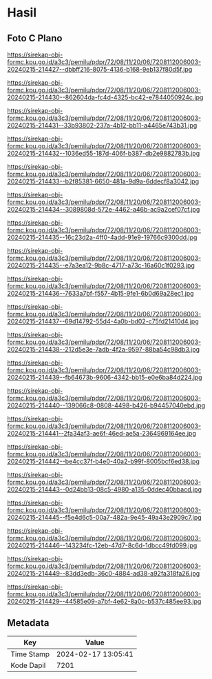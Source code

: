 # Hasil

## Foto C Plano

https://sirekap-obj-formc.kpu.go.id/a3c3/pemilu/pdpr/72/08/11/20/06/7208112006003-20240215-214427--dbbff216-8075-4136-b168-9eb137f80d5f.jpg

https://sirekap-obj-formc.kpu.go.id/a3c3/pemilu/pdpr/72/08/11/20/06/7208112006003-20240215-214430--862604da-fc4d-4325-bc42-e7844050924c.jpg

https://sirekap-obj-formc.kpu.go.id/a3c3/pemilu/pdpr/72/08/11/20/06/7208112006003-20240215-214431--33b93802-237a-4b12-bb11-a4465e743b31.jpg

https://sirekap-obj-formc.kpu.go.id/a3c3/pemilu/pdpr/72/08/11/20/06/7208112006003-20240215-214432--1036ed55-187d-406f-b387-db2e9882783b.jpg

https://sirekap-obj-formc.kpu.go.id/a3c3/pemilu/pdpr/72/08/11/20/06/7208112006003-20240215-214433--b2f85381-6650-481a-9d9a-6ddecf8a3042.jpg

https://sirekap-obj-formc.kpu.go.id/a3c3/pemilu/pdpr/72/08/11/20/06/7208112006003-20240215-214434--3089808d-572e-4462-a46b-ac9a2cef07cf.jpg

https://sirekap-obj-formc.kpu.go.id/a3c3/pemilu/pdpr/72/08/11/20/06/7208112006003-20240215-214435--16c23d2a-4ff0-4add-91e9-19766c9300dd.jpg

https://sirekap-obj-formc.kpu.go.id/a3c3/pemilu/pdpr/72/08/11/20/06/7208112006003-20240215-214435--e7a3ea12-9b8c-4717-a73c-16a60c1f0293.jpg

https://sirekap-obj-formc.kpu.go.id/a3c3/pemilu/pdpr/72/08/11/20/06/7208112006003-20240215-214436--7633a7bf-f557-4b15-9fe1-6b0d69a28ec1.jpg

https://sirekap-obj-formc.kpu.go.id/a3c3/pemilu/pdpr/72/08/11/20/06/7208112006003-20240215-214437--69d14792-55d4-4a0b-bd02-c75fd21410d4.jpg

https://sirekap-obj-formc.kpu.go.id/a3c3/pemilu/pdpr/72/08/11/20/06/7208112006003-20240215-214438--212d5e3e-7adb-4f2a-9597-88ba54c98db3.jpg

https://sirekap-obj-formc.kpu.go.id/a3c3/pemilu/pdpr/72/08/11/20/06/7208112006003-20240215-214439--fb64673b-9606-4342-bb15-e0e6ba84d224.jpg

https://sirekap-obj-formc.kpu.go.id/a3c3/pemilu/pdpr/72/08/11/20/06/7208112006003-20240215-214440--139066c8-0808-4498-b426-b94457040ebd.jpg

https://sirekap-obj-formc.kpu.go.id/a3c3/pemilu/pdpr/72/08/11/20/06/7208112006003-20240215-214441--2fa34af3-ae6f-46ed-ae5a-2364969164ee.jpg

https://sirekap-obj-formc.kpu.go.id/a3c3/pemilu/pdpr/72/08/11/20/06/7208112006003-20240215-214442--be4cc37f-b4e0-40a2-b99f-8005bcf6ed38.jpg

https://sirekap-obj-formc.kpu.go.id/a3c3/pemilu/pdpr/72/08/11/20/06/7208112006003-20240215-214443--0d24bb13-08c5-4980-a135-0ddec40bbacd.jpg

https://sirekap-obj-formc.kpu.go.id/a3c3/pemilu/pdpr/72/08/11/20/06/7208112006003-20240215-214445--f5e4d6c5-00a7-482a-9e45-49a43e2909c7.jpg

https://sirekap-obj-formc.kpu.go.id/a3c3/pemilu/pdpr/72/08/11/20/06/7208112006003-20240215-214446--143234fc-12eb-47d7-8c6d-1dbcc49fd099.jpg

https://sirekap-obj-formc.kpu.go.id/a3c3/pemilu/pdpr/72/08/11/20/06/7208112006003-20240215-214449--83dd3edb-36c0-4884-ad38-a92fa318fa26.jpg

https://sirekap-obj-formc.kpu.go.id/a3c3/pemilu/pdpr/72/08/11/20/06/7208112006003-20240215-214429--44585e09-a7bf-4e62-8a0c-b537c485ee93.jpg


## Metadata

| Key        | Value               |
| ---------- | ------------------- |
| Time Stamp | 2024-02-17 13:05:41 |
| Kode Dapil | 7201                |



